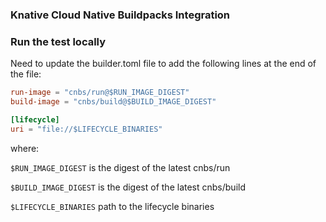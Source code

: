 ### Knative Cloud Native Buildpacks Integration


### Run the test locally
Need to update the builder.toml file to add the following lines at the end of the file:
```toml
run-image = "cnbs/run@$RUN_IMAGE_DIGEST"
build-image = "cnbs/build@$BUILD_IMAGE_DIGEST"

[lifecycle]
uri = "file://$LIFECYCLE_BINARIES"
```
where:

`$RUN_IMAGE_DIGEST` is the digest of the latest cnbs/run

`$BUILD_IMAGE_DIGEST` is the digest of the latest cnbs/build

`$LIFECYCLE_BINARIES` path to the lifecycle binaries
